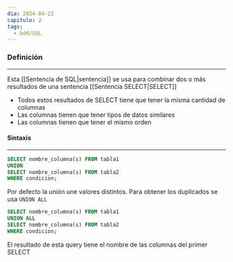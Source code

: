 ```yaml
---
dia: 2024-04-22
capitulo: 2
tags:
  - bdd/SQL
---
```

### Definición
---
Esta [[Sentencia de SQL|sentencia]] se usa para combinar dos o más resultados de una sentencia [[Sentencia SELECT|SELECT]]
* Todos estos resultados de SELECT tiene que tener la misma cantidad de columnas
* Las columnas tienen que tener tipos de datos similares
* Las columnas tienen que tener el mismo orden

#### Sintaxis
---
```SQL
SELECT nombre_columna(s) FROM tabla1
UNION
SELECT nombre_columna(s) FROM tabla2
WHERE condicion;
```

Por defecto la unión une valores distintos. Para obtener los duplicados se usa `UNION ALL`
```SQL
SELECT nombre_columna(s) FROM tabla1
UNION ALL
SELECT nombre_columna(s) FROM tabla2
WHERE condicion;
```

El resultado de esta query tiene el nombre de las columnas del primer SELECT